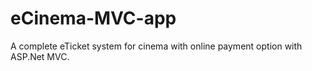 # eCinema-MVC-app
A complete eTicket system for cinema with online payment option with ASP.Net MVC.
